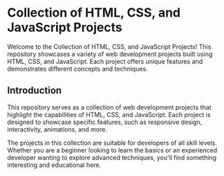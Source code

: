 # Collection of HTML, CSS, and JavaScript Projects

Welcome to the Collection of HTML, CSS, and JavaScript Projects! This repository showcases a variety of web development projects built using HTML, CSS, and JavaScript. Each project offers unique features and demonstrates different concepts and techniques.

## Introduction

This repository serves as a collection of web development projects that highlight the capabilities of HTML, CSS, and JavaScript. Each project is designed to showcase specific features, such as responsive design, interactivity, animations, and more.

The projects in this collection are suitable for developers of all skill levels. Whether you are a beginner looking to learn the basics or an experienced developer wanting to explore advanced techniques, you'll find something interesting and educational here.

